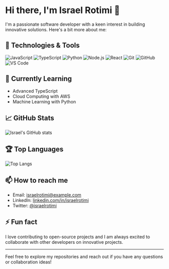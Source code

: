 # Hi there, I'm Israel Rotimi 👋

I'm a passionate software developer with a keen interest in building innovative solutions. Here's a bit more about me:

## 🔧 Technologies & Tools

![JavaScript](https://img.shields.io/badge/-JavaScript-F7DF1E?style=flat-square&logo=javascript&logoColor=black)
![TypeScript](https://img.shields.io/badge/-TypeScript-007ACC?style=flat-square&logo=typescript&logoColor=white)
![Python](https://img.shields.io/badge/-Python-3776AB?style=flat-square&logo=python&logoColor=white)
![Node.js](https://img.shields.io/badge/-Node.js-339933?style=flat-square&logo=node.js&logoColor=white)
![React](https://img.shields.io/badge/-React-61DAFB?style=flat-square&logo=react&logoColor=black)
![Git](https://img.shields.io/badge/-Git-F05032?style=flat-square&logo=git&logoColor=white)
![GitHub](https://img.shields.io/badge/-GitHub-181717?style=flat-square&logo=github&logoColor=white)
![VS Code](https://img.shields.io/badge/-VS%20Code-007ACC?style=flat-square&logo=visual-studio-code&logoColor=white)

## 🌱 Currently Learning

- Advanced TypeScript
- Cloud Computing with AWS
- Machine Learning with Python

## 📈 GitHub Stats

![Israel's GitHub stats](https://github-readme-stats.vercel.app/api?username=israelrotimi&show_icons=true&theme=radical)

## 🏆 Top Languages

![Top Langs](https://github-readme-stats.vercel.app/api/top-langs/?username=israelrotimi&layout=compact&theme=radical)

## 📫 How to reach me

- Email: [israelrotimi@example.com](mailto:israelrotimi@example.com)
- LinkedIn: [linkedin.com/in/israelrotimi](https://www.linkedin.com/in/israelrotimi)
- Twitter: [@israelrotimi](https://twitter.com/israelrotimi)

## ⚡ Fun fact

I love contributing to open-source projects and I am always excited to collaborate with other developers on innovative projects.

---

Feel free to explore my repositories and reach out if you have any questions or collaboration ideas!
<!---
israelrotimi/israelrotimi is a ✨ special ✨ repository because its `README.md` (this file) appears on your GitHub profile.
You can click the Preview link to take a look at your changes.
--->
